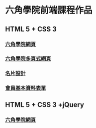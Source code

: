 <h1>六角學院前端課程作品</h1>

<h2>HTML 5 + CSS 3</h2>

<h3><a href="https://williamhsieh615.github.io/Front-end/HTML and CSS/Project1/index.html" target="_blank">六角學院網頁</a></h3>
<h3><a href="https://williamhsieh615.github.io/Front-end/HTML and CSS/Project3/index.html" target="_blank">六角學院多頁式網頁</a></h3>
<h3><a href="https://williamhsieh615.github.io/Front-end/HTML and CSS/Project4/index.html" target="_blank">名片設計</a></h3>
<h3><a href="https://williamhsieh615.github.io/Front-end/HTML and CSS/Project5/index.html" target="_blank">會員基本資料表單</a></h3>

<h2>HTML 5 + CSS 3 +jQuery</h2>

<h3><a href="https://williamhsieh615.github.io/Front-end/HTML and CSS/Project2/index.html" target="_blank">六角學院網頁</a></h3>
